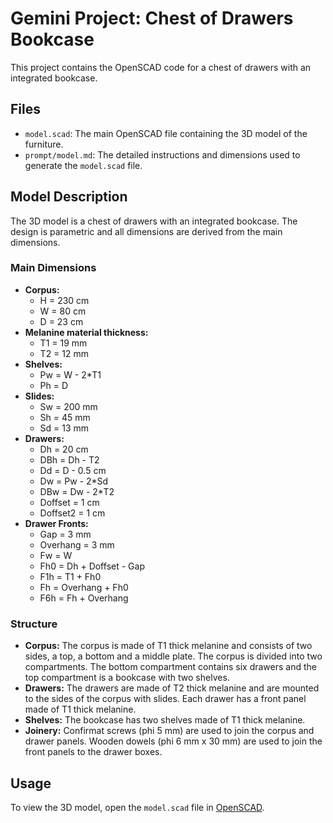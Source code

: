 # Gemini Project: Chest of Drawers Bookcase

This project contains the OpenSCAD code for a chest of drawers with an integrated bookcase.

## Files

*   `model.scad`: The main OpenSCAD file containing the 3D model of the furniture.
*   `prompt/model.md`: The detailed instructions and dimensions used to generate the `model.scad` file.

## Model Description

The 3D model is a chest of drawers with an integrated bookcase. The design is parametric and all dimensions are derived from the main dimensions.

### Main Dimensions

*   **Corpus:**
    *   H = 230 cm
    *   W = 80 cm
    *   D = 23 cm
*   **Melanine material thickness:**
    *   T1 = 19 mm
    *   T2 = 12 mm
*   **Shelves:**
    *   Pw = W - 2*T1
    *   Ph = D
*   **Slides:**
    *   Sw = 200 mm
    *   Sh = 45 mm
    *   Sd = 13 mm
*   **Drawers:**
    *   Dh = 20 cm
    *   DBh = Dh - T2
    *   Dd = D - 0.5 cm
    *   Dw = Pw - 2*Sd
    *   DBw = Dw - 2*T2
    *   Doffset = 1 cm
    *   Doffset2 = 1 cm
*   **Drawer Fronts:**
    *   Gap = 3 mm
    *   Overhang = 3 mm
    *   Fw = W
    *   Fh0 = Dh + Doffset - Gap
    *   F1h = T1 + Fh0
    *   Fh = Overhang + Fh0
    *   F6h = Fh + Overhang

### Structure

*   **Corpus:** The corpus is made of T1 thick melanine and consists of two sides, a top, a bottom and a middle plate. The corpus is divided into two compartments. The bottom compartment contains six drawers and the top compartment is a bookcase with two shelves.
*   **Drawers:** The drawers are made of T2 thick melanine and are mounted to the sides of the corpus with slides. Each drawer has a front panel made of T1 thick melanine.
*   **Shelves:** The bookcase has two shelves made of T1 thick melanine.
*   **Joinery:** Confirmat screws (phi 5 mm) are used to join the corpus and drawer panels. Wooden dowels (phi 6 mm x 30 mm) are used to join the front panels to the drawer boxes.

## Usage

To view the 3D model, open the `model.scad` file in [OpenSCAD](https://openscad.org/).